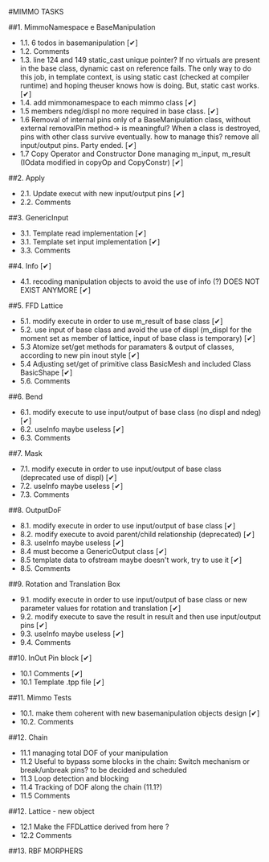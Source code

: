 #MIMMO TASKS

##1. MimmoNamespace e BaseManipulation

 - 1.1. 6 todos in basemanipulation  [&#10004;]
 - 1.2. Comments 
 - 1.3. line 124 and 149 static_cast unique pointer? If no virtuals are present in the base class, dynamic cast on reference fails. The only way to do this job, in template context, is using static cast (checked at compiler runtime) and hoping theuser knows how is doing. But, static cast works. [&#10004;]
 - 1.4. add mimmonamespace to each mimmo class [&#10004;]
 - 1.5  members ndeg/displ no more required in base class. [&#10004;]
 - 1.6  Removal of internal pins only of a BaseManipulation class, without external removalPin method-> is meaningful? When a class is destroyed, pins with other class survive eventually. how to manage this?  remove all input/output pins. Party ended. [&#10004;]
 - 1.7  Copy Operator and Constructor Done managing m_input, m_result (IOdata modified in copyOp and CopyConstr) [&#10004;]

##2. Apply

 - 2.1. Update execut with new input/output pins  [&#10004;]
 - 2.2. Comments

##3. GenericInput

 - 3.1. Template read implementation [&#10004;]
 - 3.1. Template set input implementation [&#10004;]
 - 3.3. Comments

##4. Info [&#10004;]

 - 4.1. recoding manipulation objects to avoid the use of info (?) DOES NOT EXIST ANYMORE [&#10004;]


##5. FFD Lattice

- 5.1. modify execute in order to use m_result of base class  [&#10004;]
- 5.2. use input of base class and avoid the use of displ (m_displ for the moment set as member of lattice, input of base class is temporary)  [&#10004;] 
- 5.3 	Atomize set/get methods for paramaters & output of classes, according to new pin inout style  [&#10004;]
- 5.4  Adjusting set/get of primitive class BasicMesh and included Class BasicShape  [&#10004;]
- 5.6. Comments 


##6. Bend

- 6.1. modify execute to use input/output of base class (no displ and ndeg) [&#10004;]
- 6.2. useInfo maybe useless [&#10004;]
- 6.3. Comments

##7. Mask

- 7.1. modify execute in order to use input/output of base class (deprecated use of displ)  [&#10004;]
- 7.2. useInfo maybe useless [&#10004;]
- 7.3. Comments

##8. OutputDoF

- 8.1. modify execute in order to use input/output of base class [&#10004;]
- 8.2. modify execute to avoid parent/child relationship (deprecated) [&#10004;]
- 8.3. useInfo maybe useless [&#10004;]
- 8.4  must become a GenericOutput class [&#10004;]
- 8.5  template data to ofstream maybe doesn't work, try to use it [&#10004;]
- 8.5. Comments

##9. Rotation and Translation Box 

- 9.1. modify execute in order to use input/output of base class or new parameter values for rotation and translation [&#10004;]
- 9.2. modify execute to save the result in result and then use input/output pins [&#10004;]
- 9.3. useInfo maybe useless [&#10004;]
- 9.4. Comments

##10. InOut Pin block  [&#10004;]

- 10.1 Comments  [&#10004;]
- 10.1 Template .tpp file  [&#10004;]


##11. Mimmo Tests

- 10.1. make them coherent with new basemanipulation objects design  [&#10004;]
- 10.2. Comments 

##12. Chain

- 11.1	managing total DOF of your manipulation  
- 11.2	Useful to bypass some blocks in the chain: Switch mechanism or break/unbreak pins? to be decided and scheduled
- 11.3  Loop detection and blocking 
- 11.4  Tracking of DOF along the chain (11.1?)
- 11.5 	Comments

##12. Lattice - new object

- 12.1 Make the FFDLattice derived from here ?
- 12.2 Comments

##13. RBF MORPHERS

